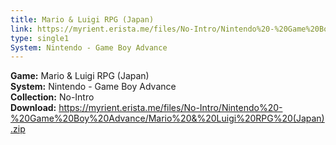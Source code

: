 ```yaml
---
title: Mario & Luigi RPG (Japan)
link: https://myrient.erista.me/files/No-Intro/Nintendo%20-%20Game%20Boy%20Advance/Mario%20&%20Luigi%20RPG%20(Japan).zip
type: single1
System: Nintendo - Game Boy Advance
---
```

<b>Game:</b> Mario & Luigi RPG (Japan)<br>
<b>System:</b> Nintendo - Game Boy Advance<br>
<b>Collection:</b> No-Intro<br>
<b>Download:</b> https://myrient.erista.me/files/No-Intro/Nintendo%20-%20Game%20Boy%20Advance/Mario%20&%20Luigi%20RPG%20(Japan).zip